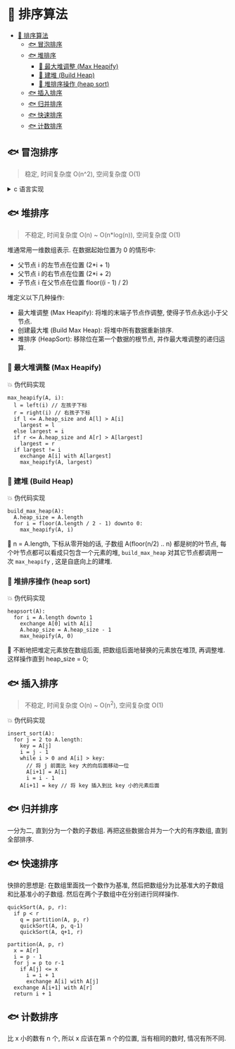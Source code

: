 # :whale: 排序算法

<!-- TOC -->

- [:whale: 排序算法](#whale-排序算法)
  - [:fish: 冒泡排序](#fish-冒泡排序)
  - [:fish: 堆排序](#fish-堆排序)
    - [:lollipop: 最大堆调整 (Max Heapify)](#lollipop-最大堆调整-max-heapify)
    - [:lollipop: 建堆 (Build Heap)](#lollipop-建堆-build-heap)
    - [:lollipop: 堆排序操作 (heap sort)](#lollipop-堆排序操作-heap-sort)
  - [:fish: 插入排序](#fish-插入排序)
  - [:fish: 归并排序](#fish-归并排序)
  - [:fish: 快速排序](#fish-快速排序)
  - [:fish: 计数排序](#fish-计数排序)

<!-- /TOC -->

## :fish: 冒泡排序

> 稳定, 时间复杂度 O(n^2), 空间复杂度 O(1)

<details> <summary> c 语言实现 </summary>
<p>

```c
void bubbleSort(int len, int* a) {
  for (int i = 0; i < len; i++) {
    for (int j = 0; j < len -1; j++) {
      if (a[j] < a[j+1]) {
        int b = 0;
        b = a[j];
        a[j] = a[j+1];
        a[j+1] = b;
      }
    }
  }
}
```

</p>
</details>

## :fish: 堆排序

> 不稳定, 时间复杂度 O(n) ~ O(n*log(n)), 空间复杂度 O(1)

堆通常用一维数组表示. 在数据起始位置为 0 的情形中:

- 父节点 i 的左节点在位置 (2*i + 1)
- 父节点 i 的右节点在位置 (2*i + 2)
- 子节点 i 在父节点在位置 floor((i - 1) / 2)

堆定义以下几种操作:

- 最大堆调整 (Max Heapify): 将堆的末端子节点作调整, 使得子节点永远小于父节点.
- 创建最大堆 (Build Max Heap): 将堆中所有数据重新排序.
- 堆排序 (HeapSort): 移除位在第一个数据的根节点, 并作最大堆调整的递归运算.

### :lollipop: 最大堆调整 (Max Heapify)

:boom: 伪代码实现

    max_heapify(A, i):
      l = left(i) // 左孩子下标
      r = right(i) // 右孩子下标
      if l <= A.heap_size and A[l] > A[i]
        largest = l
      else largest = i
      if r <= A.heap_size and A[r] > A[largest]
        largest = r
      if largest != i
        exchange A[i] with A[largest]
        max_heapify(A, largest)

### :lollipop: 建堆 (Build Heap)

:boom: 伪代码实现

    build_max_heap(A):
      A.heap_size = A.length
      for i = floor(A.length / 2 - 1) downto 0:
        max_heapify(A, i)

:herb: n = A.length, 下标从零开始的话, 子数组 A(floor(n/2) .. n) 都是树的叶节点, 每个叶节点都可以看成只包含一个元素的堆, `build_max_heap` 对其它节点都调用一次 `max_heapify` , 这是自底向上的建堆.

### :lollipop: 堆排序操作 (heap sort)

:boom: 伪代码实现

    heapsort(A):
      for i = A.length downto 1
        exchange A[0] with A[i]
        A.heap_size = A.heap_size - 1
        max_heapify(A, 0)

:herb: 不断地把堆定元素放在数组后面, 把数组后面地替换的元素放在堆顶, 再调整堆. 这样操作直到 heap_size = 0;

## :fish: 插入排序

> 不稳定, 时间复杂度 O(n) ~ O(n<sup>2</sup>), 空间复杂度 O(1)

:boom: 伪代码实现

    insert_sort(A):
      for j = 2 to A.length:
        key = A[j]
        i = j - 1
        while i > 0 and A[i] > key:
          // 将 j 前面比 key 大的向后面移动一位
          A[i+1] = A[i]
          i = i - 1
        A[i+1] = key // 将 key 插入到比 key 小的元素后面

## :fish: 归并排序

一分为二, 直到分为一个数的子数组. 再把这些数据合并为一个大的有序数组, 直到全部排序.

## :fish: 快速排序

快排的思想是: 在数组里面找一个数作为基准, 然后把数组分为比基准大的子数组和比基准小的子数组.
然后在两个子数组中在分别进行同样操作.

    quickSort(A, p, r):
      if p < r
        q = partition(A, p, r)
        quickSort(A, p, q-1)
        quickSort(A, q+1, r)

    partition(A, p, r)
      x = A[r]
      i = p - 1
      for j = p to r-1
        if A[j] <= x
          i = i + 1
          exchange A[i] with A[j]
      exchange A[i+1] with A[r]
      return i + 1

## :fish: 计数排序

比 x 小的数有 n 个, 所以 x 应该在第 n 个的位置, 当有相同的数时, 情况有所不同.